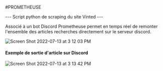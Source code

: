 #PROMETHEUSE

--- Script python de scraping du site Vinted ---

Associé à un bot Discord Prometheuse permet en temps réel de remonter l'ensemble des articles recherches directement sur le serveur discord.

![Screen Shot 2022-07-13 at 3 12 03 PM](https://user-images.githubusercontent.com/43781896/178741764-4c6badac-ebb9-4c74-96bd-3bc7d6ae760b.png)

#### Exemple de sortie d'article sur Discord ####

![Screen Shot 2022-07-13 at 3 13 42 PM](https://user-images.githubusercontent.com/43781896/178742050-a044be84-a6f2-4c05-a6b4-1d95584cc6b9.png)
